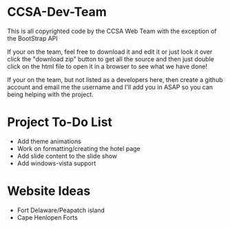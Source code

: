 CCSA-Dev-Team
=============

This is all copyrighted code by the CCSA Web Team with the exception of the BootStrap API

If your on the team, feel free to download it and edit it or just look it over
click the "download zip" button to get all the source and then just double click on the html file
to open it in a browser to see what we have done!

If your on the team, but not listed as a developers here, then create a github account and email me the
username and I'll add you in ASAP so you can being helping with the project.

Project To-Do List
==================

- Add theme animations
- Work on formatting/creating the hotel page
- Add slide content to the slide show
- Add windows-vista support

Website Ideas
=============

- Fort Delaware/Peapatch island
- Cape Henlopen Forts
